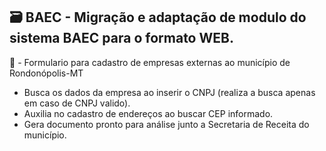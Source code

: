 ## 🗃️ BAEC - Migração e adaptação de modulo do sistema BAEC para o formato WEB.

📜 - Formulario para cadastro de empresas externas ao município de Rondonópolis-MT
	
- Busca os dados da empresa ao inserir o CNPJ (realiza a busca apenas em caso de CNPJ valido).   
- Auxilia no cadastro de endereços ao buscar CEP informado.
- Gera documento pronto para análise junto a Secretaria de Receita do município.

